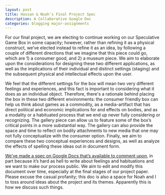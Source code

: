 ```yaml
---
layout: post
title: Hassan & Noah's Final Project Spec
description: A Collaborative Google Doc
categories: blogging major-assignments
---
```

For our final project, we are electing to continue working on our Speculative Game Box in some capacity; however, rather than refining it as a physical construct, we’ve elected instead to refine it as an idea, by following a couple of different directions that we imagine that this piece could go, which are 1) a consumer good, and 2) a museum piece. We aim to elaborate upon the considerations for designing these two different applications, as well as the implications of their individual and distinct settings (staging) and the subsequent physical and intellectual effects upon the user.

We feel that the different settings for the box will mean two very different feelings and experiences, and this fact is important to considering what it does as an individual object. Therefore, there's a rationale behind placing the box in these two different environments: the consumer friendly box can help us think about games as a commodity, as a media-artifact that has direct political and economic implications for and effects on bodies, and as a modality or a habituated process that we end up never fully considering or recognizing. The gallery piece can allow us to feature some of the box’s critical points in a more substantial way. The gallery can also provide the space and time to reflect on bodily attachments to new media that one may not fully conceptualize with the consumer option. Finally, we aim to compare these two conceptual experiences and designs, as well as analyze the effects of spelling these ideas out in document form.

[We’ve made a spec on Google Docs that’s available to comment upon](https://docs.google.com/document/d/1Ai79SXt51GNVt9d478-pBO5rFP6vt8ecR3hUF7AoJ0s/edit?usp=sharing), in part because it’s hard as hell to write about feelings and habituations and we want to make our process public. We aim to edit and modify this document over time, especially at the final stages of our project paper. Please excuse the casual profanity; this doc is also a space for Noah and I to toss around ideas about the project and its themes. Apparently this is how we discuss such things. 
